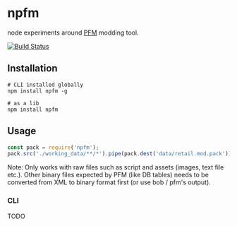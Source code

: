 # npfm

node experiments around [PFM](https://sourceforge.net/projects/packfilemanager/) modding tool.

[![Build Status](https://travis-ci.org/mklabs/twmods.svg?branch=npfm)](https://travis-ci.org/mklabs/twmods)

## Installation

    # CLI installed globally
    npm install npfm -g

    # as a lib
    npm install npfm

## Usage

```js
const pack = require('npfm');
pack.src('./working_data/**/*').pipe(pack.dest('data/retail.mod.pack'));
```

Note: Only works with raw files such as script and assets (images, text file
etc.). Other binary files expected by PFM (like DB tables) needs to be
converted from XML to binary format first (or use bob / pfm's output).

### CLI

TODO
